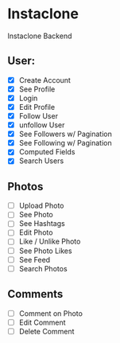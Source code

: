 #  Instaclone

Instaclone Backend

## User:

- [x] Create Account
- [x] See Profile
- [x] Login
- [x] Edit Profile
- [x] Follow User
- [x] unfollow User
- [x] See Followers w/ Pagination
- [x] See Following w/ Pagination
- [x] Computed Fields
- [x] Search Users

## Photos

- [ ] Upload Photo
- [ ] See Photo
- [ ] See Hashtags
- [ ] Edit Photo
- [ ] Like / Unlike Photo
- [ ] See Photo Likes
- [ ] See Feed
- [ ] Search Photos

## Comments

- [ ] Comment on Photo
- [ ] Edit Comment
- [ ] Delete Comment

